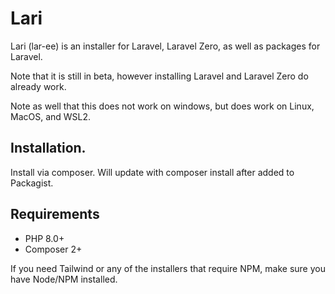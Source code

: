 # Lari

Lari (lar-ee) is an installer for Laravel, Laravel Zero, as well as packages for Laravel.

Note that it is still in beta, however installing Laravel and Laravel Zero do already work.

Note as well that this does not work on windows, but does work on Linux, MacOS, and WSL2.

## Installation.

Install via composer. Will update with composer install after added to Packagist.

## Requirements

- PHP 8.0+
- Composer 2+

If you need Tailwind or any of the installers that require NPM, make sure you have Node/NPM installed.
